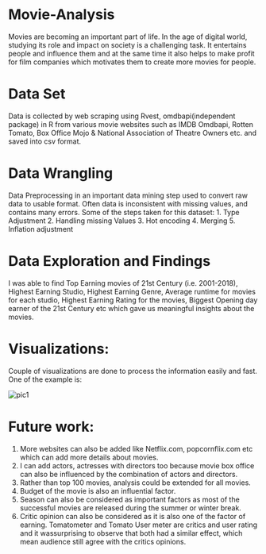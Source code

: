 # Movie-Analysis
Movies are becoming an important part of life. In the age of digital world, studying its role and impact on society is a challenging task. It entertains people and influence them and at the same time it also helps to make profit for film companies which motivates them to create more movies for people.
# Data Set
Data is collected by web scraping using Rvest, omdbapi(independent package) in R from various movie websites such as IMDB Omdbapi, Rotten Tomato, Box Office Mojo & National Association of Theatre Owners etc. and saved into csv format.

# Data Wrangling
Data Preprocessing in an important data mining step used to convert raw data to usable format. Often data is inconsistent with missing values, and contains many errors.
Some of the steps taken for this dataset:
    1. Type Adjustment
    2. Handling missing Values
    3. Hot encoding
    4. Merging
    5. Inflation adjustment
    
# Data Exploration and Findings
I was able to find Top Earning movies of 21st Century (i.e. 2001-2018), Highest Earning Studio, Highest Earning Genre, Average runtime for movies for each studio, Highest Earning Rating for the movies, Biggest Opening day earner of the 21st Century etc which gave us meaningful insights about the movies.

# Visualizations:
 Couple of visualizations are done to process the information easily and fast. One of the example is:
 
 ![pic1]()

# Future work:
1. More websites can also be added like Netflix.com, popcornflix.com etc which can add more details about movies.
2. I can add actors, actresses with directors too because movie box office can also be influenced by the combination of actors and directors.
3. Rather than top 100 movies, analysis could be extended for all movies.
4. Budget of the movie is also an influential factor.
5. Season can also be considered as important factors as most of the successful movies are released during the summer or winter break.
6. Critic opinion can also be considered as it is also one of the factor of earning. Tomatometer and Tomato User meter are critics and user rating and it wassurprising to observe that both had a similar effect, which mean audience still agree with the critics opinions.
